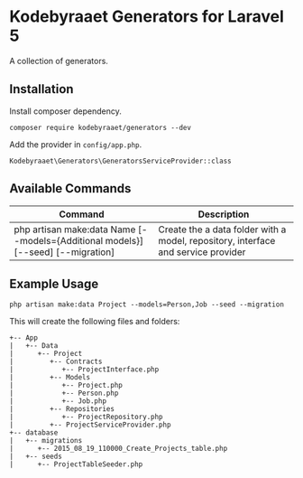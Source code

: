 # Kodebyraaet Generators for Laravel 5

A collection of generators.

## Installation

Install composer dependency.

    composer require kodebyraaet/generators --dev

Add the provider in `config/app.php`.

    Kodebyraaet\Generators\GeneratorsServiceProvider::class

## Available Commands

| Command  | Description |
| ------------- | ------------- |
| php artisan make:data Name [--models={Additional models}] [--seed] [--migration] | Create the a data folder with a model, repository, interface and service provider |

    
## Example Usage

    php artisan make:data Project --models=Person,Job --seed --migration
    
  This will create the following files and folders:
  ``` 
  +-- App  
  |   +-- Data
  |      +-- Project
  |         +-- Contracts
  |            +-- ProjectInterface.php
  |         +-- Models
  |            +-- Project.php
  |            +-- Person.php
  |            +-- Job.php
  |         +-- Repositories
  |            +-- ProjectRepository.php
  |         +-- ProjectServiceProvider.php
  +-- database
  |   +-- migrations
  |      +-- 2015_08_19_110000_Create_Projects_table.php
  |   +-- seeds
  |      +-- ProjectTableSeeder.php
  ```
